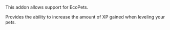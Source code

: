 This addon allows support for EcoPets.

Provides the ability to increase the amount of XP gained when leveling your pets.
